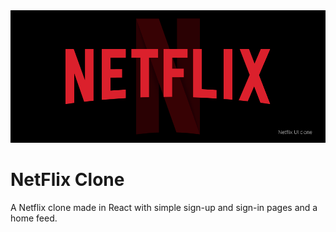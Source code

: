 <center>

<img src="./netflix.png" alt="amazon Poster"/>

</center>

# NetFlix Clone

A Netflix clone made in React with simple sign-up and sign-in pages and a home feed.

